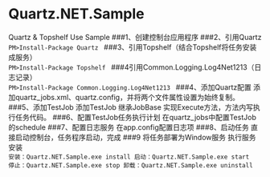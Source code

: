 # Quartz.NET.Sample
Quartz &amp; Topshelf Use Sample
###1、创建控制台应用程序
###2、引用Quartz
<code>
PM>Install-Package Quartz
</code>
###3、引用Topshelf（结合Topshelf将任务安装成服务）
<code>
PM>Install-Package Topshelf
</code>
###4引用Common.Logging.Log4Net1213（日志记录）
<code>
PM>Install-Package Common.Logging.Log4Net1213 
</code>
###4、添加Quartz配置
添加quartz_jobs.xml、quartz.config，并将两个文件属性设置为始终复制。
###5、添加TestJob
添加TestJob 继承JobBase 实现Execute方法，方法内写执行任务代码。
###6、配置TestJob任务执行计划
在quartz_jobs中配置TestJob的schedule
###7、配置日志服务
在app.config配置日志项
###8、启动任务
直接启动控制台，任务程序启动，完成
###9 将任务部署为Window服务
执行服务安装
<code>
安装：Quartz.NET.Sample.exe install
启动：Quartz.NET.Sample.exe start
停止：Quartz.NET.Sample.exe stop
卸载：Quartz.NET.Sample.exe uninstall
</code>
